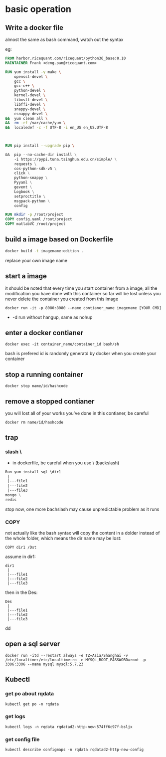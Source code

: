 # basic operation

## Write a docker file
almost the same as bash command, watch out the syntax 

eg:
```Dockerfile
FROM harbor.ricequant.com/ricequant/python36_base:0.10
MAINTAINER Frank <deng.pan@ricequant.com>

RUN yum install -y make \
    openssl-devel \
    gcc \
    gcc-c++ \
    python-devel \
    kernel-devel \
    libxslt-devel \
    libffi-devel \
    snappy-devel \
    csnappy-devel \
&&  yum clean all \
&&  rm -rf /var/cache/yum \
&&  localedef -c -f UTF-8 -i en_US en_US.UTF-8

 

RUN pip install --upgrade pip \

&&  pip --no-cache-dir install \
    -i https://pypi.tuna.tsinghua.edu.cn/simple/ \
    requests \
    cos-python-sdk-v5 \
    click \
    python-snappy \
    Pyyaml \
    gevent \
    Logbook \
    setproctitle \
    msgpack-python \
    config 

RUN mkdir -p /root/project
COPY config.yaml /root/project
COPY matlabVC /root/project

```


## build a image based on Dockerfile

```bash
docker build -t imagename:edition .
```
replace your own image name 

## start a image 

it should be noted that every time you start container from a image, all the modification you have done with 
this container so far will be lost unless you never delete the container you created from this image

```
docker run -it -p 8080:8080 --name contianer_name imagename [YOUR CMD]
```
* -d run without hangup, same as nohup 

## enter a docker contianer 

```
docker exec -it container_name/container_id bash/sh
```
bash is prefered
id is randomly generatd by docker when you create your container 


## stop a running container

```
docker stop name/id/hashcode
```

## remove a stopped contianer
you will lost all of your works you've done in this contianer, be careful 
```
docker rm name/id/hashcode
```



## trap

### slash \
+ in dockerfile, be careful when you use \ (backslash)
``` dockerfile
Run yum install sql \dir1 
 |
 |---file1
 |---file2
 |---file3
mongo \
redis 
```
stop now, one more bachslash may cause unpredictable problem as it runs 


### COPY
not actually like the bash syntax 
will copy the content in a dolder instead of the whole folder, which means the dir name may be lost:

```
COPY dir1 /Dst
```

assume in dir1:
```
dir1 
 |
 |---file1
 |---file2
 |---file3
```

then in the Des:

```
Des 
 |
 |---file1
 |---file2
 |---file3
```

dd


## open a sql server
```
docker run -itd --restart always -e TZ=Asia/Shanghai -v /etc/localtime:/etc/localtime:ro -e MYSQL_ROOT_PASSWORD=root -p 3306:3306 --name mysql mysql:5.7.23
```


## Kubectl

### get po about rqdata
```
kubectl get po -n rqdata
```

### get logs 
```
kubectl logs -n rqdata rqdatad2-http-new-574ff6c97f-bsljx
```

### get config file 
```
kubectl describe configmaps -n rqdata rqdatad2-http-new-config
```
